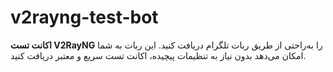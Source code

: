 # v2rayng-test-bot
**اکانت تست V2RayNG** را به‌راحتی از طریق ربات تلگرام دریافت کنید. این ربات به شما امکان می‌دهد بدون نیاز به تنظیمات پیچیده، اکانت تست سریع و معتبر دریافت کنید.
